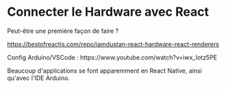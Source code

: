 # Connecter le Hardware avec React

<p>Peut-être une première façon de faire ?</p>

<a>https://bestofreactjs.com/repo/iamdustan-react-hardware-react-renderers</a>

<p>Config Arduino/VSCode : <a>https://www.youtube.com/watch?v=iwx_Iotz5PE</a>

<p>Beaucoup d'applications se font apparemment en React Native, ainsi qu'avec l'IDE Arduino.</p>







